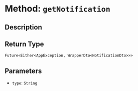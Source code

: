 # Method: `getNotification`

## Description



## Return Type
`Future<Either<AppException, WrapperDto<NotificationDto>>>`

## Parameters

- `type`: `String`
